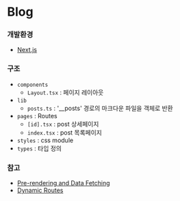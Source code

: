 # Blog

### 개발환경

- [Next.js](https://nextjs.org/)

### 구조

- `components`
  - `Layout.tsx` : 페이지 레이아웃
- `lib`
  - `posts.ts` : '\_\_posts' 경로의 마크다운 파일을 객체로 반환
- `pages` : Routes
  - `[id].tsx` : post 상세페이지
  - `index.tsx` : post 목록페이지
- `styles` : css module
- `types` : 타입 정의

### 참고

- [Pre-rendering and Data Fetching](https://nextjs.org/learn/basics/data-fetching)
- [Dynamic Routes](https://nextjs.org/learn/basics/dynamic-routes)
